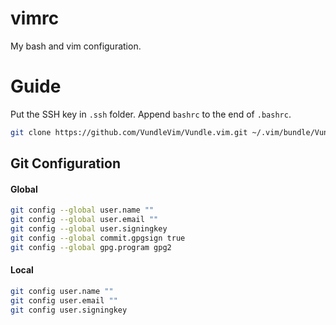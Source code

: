 # vimrc
My bash and vim configuration.

# Guide
Put the SSH key in `.ssh` folder.
Append `bashrc` to the end of `.bashrc`. 

```bash
git clone https://github.com/VundleVim/Vundle.vim.git ~/.vim/bundle/Vundle.vim
```

## Git Configuration

#### Global

```bash
git config --global user.name ""
git config --global user.email ""
git config --global user.signingkey
git config --global commit.gpgsign true
git config --global gpg.program gpg2

```

#### Local

```bash
git config user.name ""
git config user.email ""
git config user.signingkey
```
